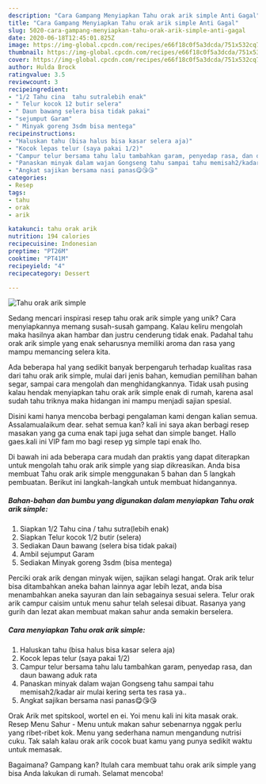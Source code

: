 ```yaml
---
description: "Cara Gampang Menyiapkan Tahu orak arik simple Anti Gagal"
title: "Cara Gampang Menyiapkan Tahu orak arik simple Anti Gagal"
slug: 5020-cara-gampang-menyiapkan-tahu-orak-arik-simple-anti-gagal
date: 2020-06-18T12:45:01.825Z
image: https://img-global.cpcdn.com/recipes/e66f18c0f5a3dcda/751x532cq70/tahu-orak-arik-simple-foto-resep-utama.jpg
thumbnail: https://img-global.cpcdn.com/recipes/e66f18c0f5a3dcda/751x532cq70/tahu-orak-arik-simple-foto-resep-utama.jpg
cover: https://img-global.cpcdn.com/recipes/e66f18c0f5a3dcda/751x532cq70/tahu-orak-arik-simple-foto-resep-utama.jpg
author: Hulda Brock
ratingvalue: 3.5
reviewcount: 3
recipeingredient:
- "1/2 Tahu cina  tahu sutralebih enak"
- " Telur kocok 12 butir selera"
- " Daun bawang selera bisa tidak pakai"
- "sejumput Garam"
- " Minyak goreng 3sdm bisa mentega"
recipeinstructions:
- "Haluskan tahu (bisa halus bisa kasar selera aja)"
- "Kocok lepas telur (saya pakai 1/2)"
- "Campur telur bersama tahu lalu tambahkan garam, penyedap rasa, dan daun bawang aduk rata"
- "Panaskan minyak dalam wajan Gongseng tahu sampai tahu memisah2/kadar air mulai kering serta tes rasa ya.."
- "Angkat sajikan bersama nasi panas😋😘😘"
categories:
- Resep
tags:
- tahu
- orak
- arik

katakunci: tahu orak arik 
nutrition: 194 calories
recipecuisine: Indonesian
preptime: "PT26M"
cooktime: "PT41M"
recipeyield: "4"
recipecategory: Dessert

---
```



![Tahu orak arik simple](https://img-global.cpcdn.com/recipes/e66f18c0f5a3dcda/751x532cq70/tahu-orak-arik-simple-foto-resep-utama.jpg)

Sedang mencari inspirasi resep tahu orak arik simple yang unik? Cara menyiapkannya memang susah-susah gampang. Kalau keliru mengolah maka hasilnya akan hambar dan justru cenderung tidak enak. Padahal tahu orak arik simple yang enak seharusnya memiliki aroma dan rasa yang mampu memancing selera kita.

Ada beberapa hal yang sedikit banyak berpengaruh terhadap kualitas rasa dari tahu orak arik simple, mulai dari jenis bahan, kemudian pemilihan bahan segar, sampai cara mengolah dan menghidangkannya. Tidak usah pusing kalau hendak menyiapkan tahu orak arik simple enak di rumah, karena asal sudah tahu triknya maka hidangan ini mampu menjadi sajian spesial.

Disini kami hanya mencoba berbagi pengalaman kami dengan kalian semua. Assalamualaikum dear. sehat semua kan? kali ini saya akan berbagi resep masakan yang ga cuma enak tapi juga sehat dan simple banget. Hallo gaes.kali ini VIP fam mo bagi resep yg simple tapi enak lho.


Di bawah ini ada beberapa cara mudah dan praktis yang dapat diterapkan untuk mengolah tahu orak arik simple yang siap dikreasikan. Anda bisa membuat Tahu orak arik simple menggunakan 5 bahan dan 5 langkah pembuatan. Berikut ini langkah-langkah untuk membuat hidangannya.

<!--inarticleads1-->

##### Bahan-bahan dan bumbu yang digunakan dalam menyiapkan Tahu orak arik simple:

1. Siapkan 1/2 Tahu cina / tahu sutra(lebih enak)
1. Siapkan  Telur kocok 1/2 butir (selera)
1. Sediakan  Daun bawang (selera bisa tidak pakai)
1. Ambil sejumput Garam
1. Sediakan  Minyak goreng 3sdm (bisa mentega)


Perciki orak arik dengan minyak wijen, sajikan selagi hangat. Orak arik telur bisa ditambahkan aneka bahan lainnya agar lebih lezat, anda bisa menambahkan aneka sayuran dan lain sebagainya sesuai selera. Telur orak arik campur caisim untuk menu sahur telah selesai dibuat. Rasanya yang gurih dan lezat akan membuat makan sahur anda semakin berselera. 

<!--inarticleads2-->

##### Cara menyiapkan Tahu orak arik simple:

1. Haluskan tahu (bisa halus bisa kasar selera aja)
1. Kocok lepas telur (saya pakai 1/2)
1. Campur telur bersama tahu lalu tambahkan garam, penyedap rasa, dan daun bawang aduk rata
1. Panaskan minyak dalam wajan Gongseng tahu sampai tahu memisah2/kadar air mulai kering serta tes rasa ya..
1. Angkat sajikan bersama nasi panas😋😘😘


Orak Arik met spitskool, wortel en ei. Yoi menu kali ini kita masak orak. Resep Menu Sahur - Menu untuk makan sahur sebenarnya nggak perlu yang ribet-ribet kok. Menu yang sederhana namun mengandung nutrisi cuku. Tak salah kalau orak arik cocok buat kamu yang punya sedikit waktu untuk memasak. 

Bagaimana? Gampang kan? Itulah cara membuat tahu orak arik simple yang bisa Anda lakukan di rumah. Selamat mencoba!
